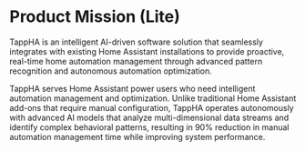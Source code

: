 # Product Mission (Lite)

TappHA is an intelligent AI-driven software solution that seamlessly integrates with existing Home Assistant installations to provide proactive, real-time home automation management through advanced pattern recognition and autonomous automation optimization.

TappHA serves Home Assistant power users who need intelligent automation management and optimization. Unlike traditional Home Assistant add-ons that require manual configuration, TappHA operates autonomously with advanced AI models that analyze multi-dimensional data streams and identify complex behavioral patterns, resulting in 90% reduction in manual automation management time while improving system performance. 